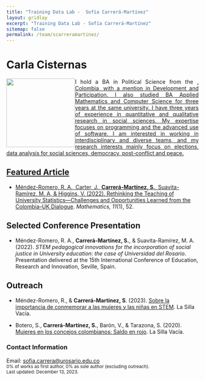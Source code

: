 ```yaml
---
title: "Training Data Lab -  Sofía Carrerá-Martínez"
layout: gridlay
excerpt: "Training Data Lab - Sofía Carrerá-Martínez"
sitemap: false
permalink: /team/scarreramartinez/
---
```


# Carla Cisternas

<img src="https://training-datalab.com/images/team/scarreramartinez.jpg" class="img-responsive" width="180px" style="float: left" />

<p align="justify">I hold a BA in Political Science from the <a href="https://urosario.edu.co/" target="_blank"Universidad del Rosario</a>, Colombia, with a mention in Development and Participation. I also studied BA Applied Mathematics and Computer Science for three years at the same university. I have three years of experience in quantitative and qualitative research in social sciences. My expertise focuses on programming and the advanced use of software. I am interested in working in interdisciplinary and diverse teams, and my research interests mainly focus on elections, data analysis for social sciences, democracy, post-conflict and peace.</p>

## Featured Article

- Méndez-Romero, R. A., Carter, J., **Carrerá-Martínez, S.**, Suavita-Ramírez, M. A, & Higgins, V. (2022). <a href="https://doi.org/10.3390/math11010052" target="_blank">Rethinking the Teaching of University  Statistics—Challenges and Opportunities Learned from the Colombia–UK Dialogue</a>. *Mathematics, 11*(1), 52.

## Selected Conference Presentation

- Méndez-Romero, R. A., **Carrerá-Martínez, S.**, & Suavita-Ramírez, M. A. (2022).  *STEM pedagogical innovations for the incorporation of social justice in University education: the case of Universidad del Rosario*. Presentation delivered at the 15th International Conference of Education, Research and Innovation, Seville, Spain.

## Outreach

- Méndez-Romero, R., & **Carrerá-Martínez, S**. (2023). <a href="https://www.lasillavacia.com/red-de-expertos/red-de-la-educacion/sobre-la-importancia-de-conmemorar-a-las-ninas-y-las-mujeres-en-stem/" target="_blank">Sobre la importancia de conmemorar a las mujeres y las niñas en STEM</a>. La Silla Vacía.

- Botero, S., **Carrerá-Martínez, S.**, Barón, V., & Tarazona, S. (2020). <a href="https://www.lasillavacia.com/red-de-expertos/red-de-las-mujeres/mujeres-en-los-concejos-colombianos-saldo-en-rojo/" target="_blank">Mujeres en los concejos colombianos: Saldo en rojo</a>. La Silla Vacía.

### Contact Information

Email: <a href="mailto:sofia.carrera@urosario.edu.co">sofia.carrera@urosario.edu.co</a><br />
<small>0% of works as first author, 0% as sole author (excluding outreach).</small><br />
<small>Last updated: December 13, 2023.</small>
